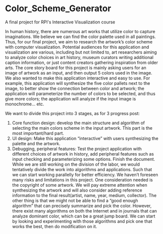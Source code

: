 # Color_Scheme_Generator
A final project for RPI's Interactive Visualization course

In human history, there are numerous art works that utilize color to capture imaginations.
We believe we can find the color palette used in all paintings. Thus, for our final project, we aim to research the artwork’s color scheme with computer visualization.
Potential audiences for this application and visualization are various, including but not limited to, art researchers aiming to analyze color choices in art history, museum curators writing additional caption information, or just content creators gathering inspiration from older arts.
The core story board for this project is mainly asking users for an image of artwork as an input, and then output 5 colors used in the image. We also wanted to make this application interactive and easy to use. For example, this application will synthesize the five color pallets next to the image, to better show the connection between color and artwork; the application will parameterize the number of colors to be selected, and thus give more colors; the application will analyze if the input image is monochrome... etc.

We want to divide this project into 3 stages, as for 3 progress post:
1. Core function design: develop the main structure and algorithm of selecting the main
colors scheme in the input artwork. This part is the most important/hard part.
2. UI design: Make this application “interactive” with users synthesizing the palette and the
artwork.
3. Debugging, peripheral features: Test the project application with different choices of
artwork in history, add peripheral features such as input checking and parameterizing some options. Finish the document.
While we are still working on the division of the labor, we would tentatively divide the
work into algorithms and applications. Such that we can start working parallelly for better efficiency.
We haven’t foreseen many risks and limitations in this project. One consideration needed is the copyright of some artwork. We will pay extreme attention when synthesizing the artwork
and will also consider adding reference information to the final result(artist, name, year, medium, collector). The other thing is that we might not be able to find a “good enough algorithm” that can precisely summarize and pick the color. However, there exist many algorithms on both the Internet and in journals that can analyze dominant color, which can be a great jump board. We can start by looking and experimenting with those algorithms and pick one that works the best, then do modification on it.

